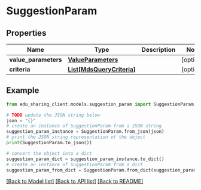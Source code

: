 # SuggestionParam


## Properties

Name | Type | Description | Notes
------------ | ------------- | ------------- | -------------
**value_parameters** | [**ValueParameters**](ValueParameters.md) |  | [optional] 
**criteria** | [**List[MdsQueryCriteria]**](MdsQueryCriteria.md) |  | [optional] 

## Example

```python
from edu_sharing_client.models.suggestion_param import SuggestionParam

# TODO update the JSON string below
json = "{}"
# create an instance of SuggestionParam from a JSON string
suggestion_param_instance = SuggestionParam.from_json(json)
# print the JSON string representation of the object
print(SuggestionParam.to_json())

# convert the object into a dict
suggestion_param_dict = suggestion_param_instance.to_dict()
# create an instance of SuggestionParam from a dict
suggestion_param_from_dict = SuggestionParam.from_dict(suggestion_param_dict)
```
[[Back to Model list]](../README.md#documentation-for-models) [[Back to API list]](../README.md#documentation-for-api-endpoints) [[Back to README]](../README.md)


